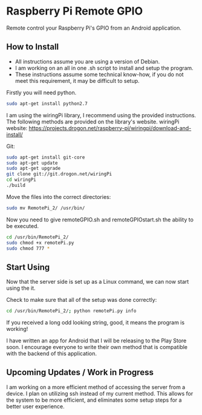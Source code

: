 Raspberry Pi Remote GPIO
====
Remote control your Raspberry Pi's GPIO from an Android application.

## How to Install

* All instructions assume you are using a version of Debian.
* I am working on an all in one .sh script to install and setup the program.
* These instructions assume some technical know-how, if you do not meet this requirement, it may be difficult to setup.

Firstly you will need python.
```bash
sudo apt-get install python2.7
```

I am using the wiringPi library, I recommend using the provided instructions.
The following methods are provided on the library's website.
wiringPi website: https://projects.drogon.net/raspberry-pi/wiringpi/download-and-install/

Git:
```bash
sudo apt-get install git-core
sudo apt-get update
sudo apt-get upgrade
git clone git://git.drogon.net/wiringPi
cd wiringPi
./build
```

Move the files into the correct directories:
```bash
sudo mv RemotePi_2/ /usr/bin/
```

Now you need to give remoteGPIO.sh and remoteGPIOstart.sh the ability to be executed.
```bash
cd /usr/bin/RemotePi_2/
sudo chmod +x remotePi.py
sudo chmod 777 *
```

## Start Using

Now that the server side is set up as a Linux command, we can now start using the it.

Check to make sure that all of the setup was done correctly:
```bash
cd /usr/bin/RemotePi_2/; python remotePi.py info
```
If you received a long odd looking string, good, it means the program is working!

I have written an app for Android that I will be releasing to the Play Store soon.
I encourage everyone to write their own method that is compatible with the backend of this application.

## Upcoming Updates / Work in Progress

I am working on a more efficient method of accessing the server from a device. I plan on utilizing ssh instead of my current method.
This allows for the system to be more efficient, and eliminates some setup steps for a better user experience.
